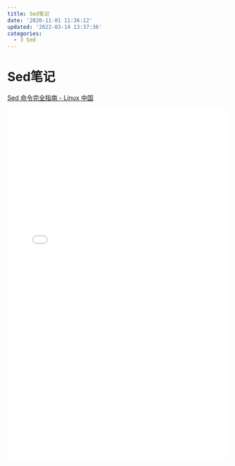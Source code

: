```yaml
---
title: Sed笔记
date: '2020-11-01 11:36:12'
updated: '2022-03-14 13:37:36'
categories:
  - 3 Sed
---
```

# Sed笔记

<a href="Sed_Notes/Sed Command Full Guideline - Linux China.pdf">Sed 命令完全指南 - Linux 中国</a>

<embed width="100%" height="800" fullscreen="yes" src="./Sed Command Full Guideline - Linux China.pdf">

